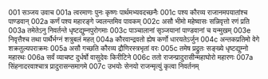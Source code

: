 001  सञ्जय उवाच
001a त्वरमाणः पुनः कृष्णः पार्थमभ्यवदच्छनैः
001c पश्य कौरव्य राजानमपयातांश्च पाण्डवान्
002a कर्णं पश्य महारङ्गे ज्वलन्तमिव पावकम्
002c असौ भीमो महेष्वासः सन्निवृत्तो रणं प्रति
003a तमेतेऽनु निवर्तन्ते धृष्टद्युम्नपुरोगमाः
003c पाञ्चालानां सृञ्जयानां पाण्डवानां च यन्मुखम्
003e निवृत्तैश्च तथा पार्थैर्भग्नं शत्रुबलं महत्
004a कौरवान्द्रवतो ह्येष कर्णो धारयतेऽर्जुन
004c अन्तकप्रतिमो वेगे शक्रतुल्यपराक्रमः
005a असौ गच्छति कौरव्य द्रौणिरस्त्रभृतां वरः
005c तमेष प्रद्रुतः सङ्ख्ये धृष्टद्युम्नो महारथः
006a सर्वं व्याचष्ट दुर्धर्षो वासुदेवः किरीटिने
006c ततो राजन्प्रादुरासीन्महाघोरो महारणः
007a सिंहनादरवाश्चात्र प्रादुरासन्समागमे
007c उभयोः सेनयो राजन्मृत्युं कृत्वा निवर्तनम्

